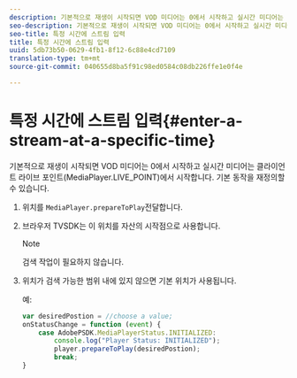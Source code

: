 ```yaml
---
description: 기본적으로 재생이 시작되면 VOD 미디어는 0에서 시작하고 실시간 미디어는 클라이언트 라이브 포인트(MediaPlayer.LIVE_POINT)에서 시작합니다. 기본 동작을 재정의할 수 있습니다.
seo-description: 기본적으로 재생이 시작되면 VOD 미디어는 0에서 시작하고 실시간 미디어는 클라이언트 라이브 포인트(MediaPlayer.LIVE_POINT)에서 시작합니다. 기본 동작을 재정의할 수 있습니다.
seo-title: 특정 시간에 스트림 입력
title: 특정 시간에 스트림 입력
uuid: 5db73b50-0629-4fb1-8f12-6c88e4cd7109
translation-type: tm+mt
source-git-commit: 040655d8ba5f91c98ed0584c08db226ffe1e0f4e

---
```



# 특정 시간에 스트림 입력{#enter-a-stream-at-a-specific-time}

기본적으로 재생이 시작되면 VOD 미디어는 0에서 시작하고 실시간 미디어는 클라이언트 라이브 포인트(MediaPlayer.LIVE_POINT)에서 시작합니다. 기본 동작을 재정의할 수 있습니다.

1. 위치를 `MediaPlayer.prepareToPlay`전달합니다.
1. 브라우저 TVSDK는 이 위치를 자산의 시작점으로 사용합니다.

   >[!NOTE]
   >
   >검색 작업이 필요하지 않습니다.

1. 위치가 검색 가능한 범위 내에 있지 않으면 기본 위치가 사용됩니다.

   예:

   ```js
   var desiredPostion = //choose a value; 
   onStatusChange = function (event) { 
       case AdobePSDK.MediaPlayerStatus.INITIALIZED: 
           console.log("Player Status: INITIALIZED"); 
           player.prepareToPlay(desiredPostion); 
           break; 
   } 
   ```

